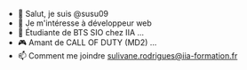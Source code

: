 - 👋 Salut, je suis @susu09
- 👀 Je m'intéresse à développeur web
- 🏫 Étudiante de BTS SIO chez IIA  ...
- 🎮 Amant de CALL OF DUTY (MD2) ...
- 📫 Comment me joindre sulivane.rodrigues@iia-formation.fr

<!---
saperlipopete/saperlipopete is a ✨ special ✨ repository because its `README.md` (this file) appears on your GitHub profile.
You can click the Preview link to take a look at your changes.
--->
